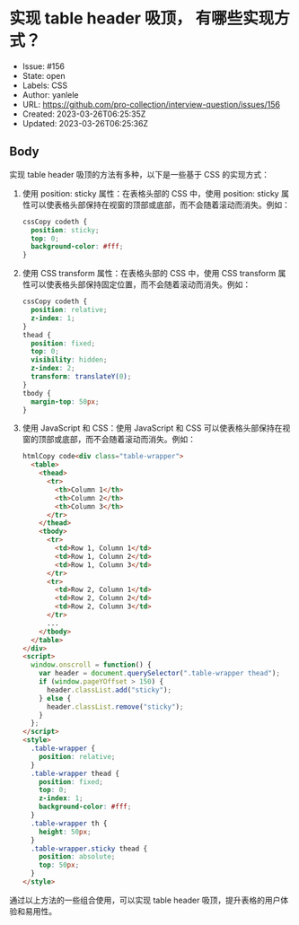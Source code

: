 # 实现 table header 吸顶， 有哪些实现方式？

- Issue: #156
- State: open
- Labels: CSS
- Author: yanlele
- URL: https://github.com/pro-collection/interview-question/issues/156
- Created: 2023-03-26T06:25:35Z
- Updated: 2023-03-26T06:25:36Z

## Body

实现 table header 吸顶的方法有多种，以下是一些基于 CSS 的实现方式：

1. 使用 position: sticky 属性：在表格头部的 CSS 中，使用 position: sticky 属性可以使表格头部保持在视窗的顶部或底部，而不会随着滚动而消失。例如：

   ```css
   cssCopy codeth {
     position: sticky;
     top: 0;
     background-color: #fff;
   }
   ```

2. 使用 CSS transform 属性：在表格头部的 CSS 中，使用 CSS transform 属性可以使表格头部保持固定位置，而不会随着滚动而消失。例如：

   ```css
   cssCopy codeth {
     position: relative;
     z-index: 1;
   }
   thead {
     position: fixed;
     top: 0;
     visibility: hidden;
     z-index: 2;
     transform: translateY(0);
   }
   tbody {
     margin-top: 50px;
   }
   ```

3. 使用 JavaScript 和 CSS：使用 JavaScript 和 CSS 可以使表格头部保持在视窗的顶部或底部，而不会随着滚动而消失。例如：

   ```html
   htmlCopy code<div class="table-wrapper">
     <table>
       <thead>
         <tr>
           <th>Column 1</th>
           <th>Column 2</th>
           <th>Column 3</th>
         </tr>
       </thead>
       <tbody>
         <tr>
           <td>Row 1, Column 1</td>
           <td>Row 1, Column 2</td>
           <td>Row 1, Column 3</td>
         </tr>
         <tr>
           <td>Row 2, Column 1</td>
           <td>Row 2, Column 2</td>
           <td>Row 2, Column 3</td>
         </tr>
         ...
       </tbody>
     </table>
   </div>
   <script>
     window.onscroll = function() {
       var header = document.querySelector(".table-wrapper thead");
       if (window.pageYOffset > 150) {
         header.classList.add("sticky");
       } else {
         header.classList.remove("sticky");
       }
     };
   </script>
   <style>
     .table-wrapper {
       position: relative;
     }
     .table-wrapper thead {
       position: fixed;
       top: 0;
       z-index: 1;
       background-color: #fff;
     }
     .table-wrapper th {
       height: 50px;
     }
     .table-wrapper.sticky thead {
       position: absolute;
       top: 50px;
     }
   </style>
   ```

通过以上方法的一些组合使用，可以实现 table header 吸顶，提升表格的用户体验和易用性。
